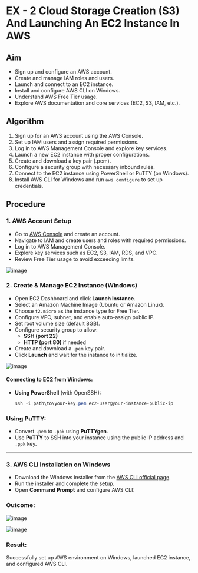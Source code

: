# EX - 2 Cloud Storage Creation (S3) And Launching An EC2 Instance In AWS

## Aim

- Sign up and configure an AWS account.
- Create and manage IAM roles and users.
- Launch and connect to an EC2 instance.
- Install and configure AWS CLI on Windows.
- Understand AWS Free Tier usage.
- Explore AWS documentation and core services (EC2, S3, IAM, etc.).

## Algorithm

1. Sign up for an AWS account using the AWS Console.
2. Set up IAM users and assign required permissions.
3. Log in to AWS Management Console and explore key services.
4. Launch a new EC2 instance with proper configurations.
5. Create and download a key pair (.pem).
6. Configure a security group with necessary inbound rules.
7. Connect to the EC2 instance using PowerShell or PuTTY (on Windows).
8. Install AWS CLI for Windows and run `aws configure` to set up credentials.

## Procedure

### 1. AWS Account Setup

- Go to [AWS Console](https://aws.amazon.com/console/) and create an account.
- Navigate to IAM and create users and roles with required permissions.
- Log in to AWS Management Console.
- Explore key services such as EC2, S3, IAM, RDS, and VPC.
- Review Free Tier usage to avoid exceeding limits.

![image](https://github.com/user-attachments/assets/d82ac702-5641-47c2-a70d-9f42e9125c82)


### 2. Create & Manage EC2 Instance (Windows)

- Open EC2 Dashboard and click **Launch Instance**.
- Select an Amazon Machine Image (Ubuntu or Amazon Linux).
- Choose `t2.micro` as the instance type for Free Tier.
- Configure VPC, subnet, and enable auto-assign public IP.
- Set root volume size (default 8GB).
- Configure security group to allow:
  - **SSH (port 22)**
  - **HTTP (port 80)** if needed
- Create and download a `.pem` key pair.
- Click **Launch** and wait for the instance to initialize.

![image](https://github.com/user-attachments/assets/9031762b-0166-4ec8-9234-dbe7e60f1ee1)


#### Connecting to EC2 from Windows:

- **Using PowerShell** (with OpenSSH):
  ```powershell
  ssh -i path\to\your-key.pem ec2-user@your-instance-public-ip
  
### Using PuTTY:

- Convert `.pem` to `.ppk` using **PuTTYgen**.
- Use **PuTTY** to SSH into your instance using the public IP address and `.ppk` key.

---

### 3. AWS CLI Installation on Windows

- Download the Windows installer from the [AWS CLI official page](https://aws.amazon.com/cli/).
- Run the installer and complete the setup.
- Open **Command Prompt** and configure AWS CLI:

### Outcome:

![image](https://github.com/user-attachments/assets/1b4997e6-8d4e-4592-9e80-1f551018e981)

![image](https://github.com/user-attachments/assets/b9000051-c8e4-46e1-91cd-b99a2ea794db)

### Result:
Successfully set up AWS environment on Windows, launched EC2 instance, and configured AWS CLI.

